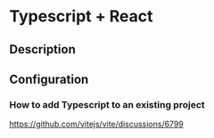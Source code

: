 # Typescript + React

## Description


## Configuration

### How to add Typescript to an existing project
https://github.com/vitejs/vite/discussions/6799

